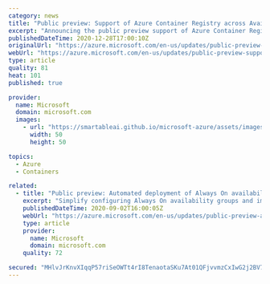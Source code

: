```yaml
---
category: news
title: "Public preview: Support of Azure Container Registry across Availability Zones"
excerpt: "Announcing the public preview support of Azure Container Registry across Availability Zones"
publishedDateTime: 2020-12-28T17:00:10Z
originalUrl: "https://azure.microsoft.com/en-us/updates/public-preview-support-of-azure-container-registry-across-availability-zones/"
webUrl: "https://azure.microsoft.com/en-us/updates/public-preview-support-of-azure-container-registry-across-availability-zones/"
type: article
quality: 81
heat: 101
published: true

provider:
  name: Microsoft
  domain: microsoft.com
  images:
    - url: "https://smartableai.github.io/microsoft-azure/assets/images/organizations/microsoft.com-50x50.jpg"
      width: 50
      height: 50

topics:
  - Azure
  - Containers

related:
  - title: "Public preview: Automated deployment of Always On availability groups through the Azure portal"
    excerpt: "Simplify configuring Always On availability groups and improve availability for SQL Server on Azure Virtual Machines"
    publishedDateTime: 2020-09-02T16:00:05Z
    webUrl: "https://azure.microsoft.com/en-us/updates/public-preview-automated-deployment-of-always-on-availability-groups-through-the-azure-portal/"
    type: article
    provider:
      name: Microsoft
      domain: microsoft.com
    quality: 72

secured: "MHlvJrKnvXIqqP57riSeOWTt4rI8TenaotaSKu7At01QFjvvmzCxIwG2j2BV7B7F9u5fwl9RKNygrydSpXDjxjXjiS9g1iv1p0LAlLsINbgGJdVgdY+2svyldDKuEkTO4zfETK3d4+uycZ3L2keQbiU+kfDLtTtXJsROa2+1eZcCnZQqtuR4MR2p7O6bt0oluolPbnn9tKIbN1nDIMf3TdZ9CDWfWBeD2N7oHJsIp4kwt44YxU22RPTV0+5pqcJki4TLAEvB0GfsXkR5iCa030N+O/VZd+XnIqY1d+53l+5MFg4ewKfk1ag9/qM7DGXZlifYf3fjrofLYRioJtVb+qrLalHyiHy6j2Cqg5DRwNY=;Ov/Y8tYnJ9/6W3IQmYnbJQ=="
---
```


